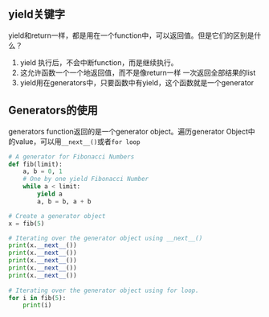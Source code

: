 ## yield关键字
yield和return一样，都是用在一个function中，可以返回值。但是它们的区别是什么？
1. yield 执行后，不会中断function，而是继续执行。
2. 这允许函数一个一个地返回值，而不是像return一样 一次返回全部结果的list
3. yield用在generators中，只要函数中有yield，这个函数就是一个generator


## Generators的使用
generators function返回的是一个generator object。遍历generator Object中的value，可以用`__next__()`或者`for loop`

```python
# A generator for Fibonacci Numbers  
def fib(limit):  
    a, b = 0, 1  
    # One by one yield Fibonacci Number  
    while a < limit:  
        yield a  
        a, b = b, a + b  

# Create a generator object  
x = fib(5)  

# Iterating over the generator object using __next__()  
print(x.__next__())  
print(x.__next__())  
print(x.__next__())  
print(x.__next__())  
print(x.__next__())  
  
# Iterating over the generator object using for loop.  
for i in fib(5):  
    print(i)
```